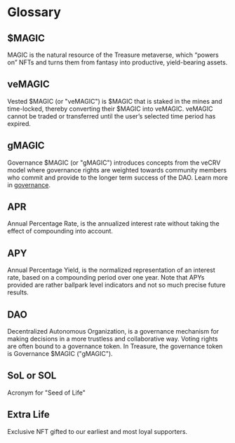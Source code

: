 # Glossary

## $MAGIC

MAGIC is the natural resource of the Treasure metaverse, which “powers on” NFTs and turns them from fantasy into productive, yield-bearing assets.

## veMAGIC

Vested $MAGIC (or "veMAGIC") is $MAGIC that is staked in the mines and time-locked, thereby converting their $MAGIC into veMAGIC. veMAGIC cannot be traded or transferred until the user’s selected time period has expired.

## gMAGIC

Governance $MAGIC (or "gMAGIC") introduces concepts from the veCRV model where governance rights are weighted towards community members who commit and provide to the longer term success of the DAO. Learn more in [governance](../about-treasure/governance/ "mention").

## APR

Annual Percentage Rate, is the annualized interest rate without taking the effect of compounding into account.

## APY

Annual Percentage Yield, is the normalized representation of an interest rate, based on a compounding period over one year. Note that APYs provided are rather ballpark level indicators and not so much precise future results.

## DAO

Decentralized Autonomous Organization, is a governance mechanism for making decisions in a more trustless and collaborative way. Voting rights are often bound to a governance token. In Treasure, the governance token is Governance $MAGIC ("gMAGIC").

## SoL or SOL

Acronym for "Seed of Life"

## Extra Life

Exclusive NFT gifted to our earliest and most loyal supporters.
